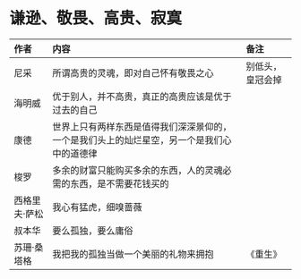 # 谦逊、敬畏、高贵、寂寞

| 作者 | 内容 | 备注 |
| :--- | :--- | :--- |
| 尼采 | 所谓高贵的灵魂，即对自己怀有敬畏之心 | 别低头，皇冠会掉 |
| 海明威 | 优于别人，并不高贵，真正的高贵应该是优于过去的自己 |  |
| 康德 | 世界上只有两样东西是值得我们深深景仰的，一个是我们头上的灿烂星空，另一个是我们心中的道德律 |  |
| 梭罗 | 多余的财富只能购买多余的东西，人的灵魂必需的东西，是不需要花钱买的 |  |
| 西格里夫·萨松 | 我心有猛虎，细嗅蔷薇 |  |
| 叔本华 | 要么孤独，要么庸俗 |  |
| 苏珊·桑塔格 | 我把我的孤独当做一个美丽的礼物来拥抱 | 《重生》 |




